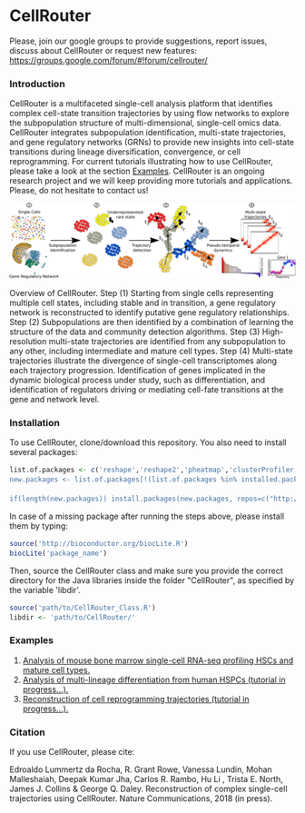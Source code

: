 # CellRouter

Please, join our google groups to provide suggestions, report issues, discuss about CellRouter or request new features: https://groups.google.com/forum/#!forum/cellrouter/

### Introduction
CellRouter is a multifaceted single-cell analysis platform that identifies complex cell-state transition trajectories by using flow networks to explore the subpopulation structure of multi-dimensional, single-cell omics data. CellRouter integrates subpopulation identification, multi-state trajectories, and gene regulatory networks (GRNs) to provide new insights into cell-state transitions during lineage diversification, convergence, or cell reprogramming. For current tutorials illustrating how to use CellRouter, please take a look at the section [Examples](#example). CellRouter is an ongoing research project and we will keep providing more tutorials and applications. Please, do not hesitate to contact us!

![](imgs/Figure_1.png)

Overview of CellRouter. Step (1) Starting from single cells representing multiple cell states, including stable and in transition, a gene regulatory network is reconstructed to identify putative gene regulatory relationships. Step (2) Subpopulations are then identified by a combination of learning the structure of the data and community detection algorithms. Step (3) High-resolution multi-state trajectories are identified from any subpopulation to any other, including intermediate and mature cell types. Step (4) Multi-state trajectories illustrate the divergence of single-cell transcriptomes along each trajectory progression. Identification of genes implicated in the dynamic biological process under study, such as differentiation, and identification of regulators driving or mediating cell-fate transitions at the gene and network level.

### Installation
To use CellRouter, clone/download this repository. You also need to install several packages:
```R
list.of.packages <- c('reshape','reshape2','pheatmap','clusterProfiler','ReactomePA','plotrix','tsne','igraph','ggplot2,"DESeq",'mclust','grid','scde','gplots','genefilter', 'Rtsne', 'DESeq2')
new.packages <- list.of.packages[!(list.of.packages %in% installed.packages()[,"Package"])]

if(length(new.packages)) install.packages(new.packages, repos=c("http://cran.rstudio.com/", "https://bioconductor.org/biocLite.R"))
```
In case of a missing package after running the steps above, please install them by typing:
```R
source('http://bioconductor.org/biocLite.R')
biocLite('package_name')
```
Then, source the CellRouter class and make sure you provide the correct directory for the Java libraries inside the folder "CellRouter", as specified by the variable 'libdir'.

```R
source('path/to/CellRouter_Class.R')
libdir <- 'path/to/CellRouter/'
```

### <a name="example">Examples</a>

 1. [Analysis of mouse bone marrow single-cell RNA-seq profiling HSCs and mature cell types.](https://github.com/edroaldo/cellrouter/tree/master/stemid/StemID_BM_CellRouter.md)
 2. [Analysis of multi-lineage differentiation from human HSPCs (tutorial in progress...).](https://github.com/edroaldo/cellrouter/stemnet/tutorial2.html)
 3. [Reconstruction of cell reprogramming trajectories (tutorial in progress...).](https://github.com/edroaldo/cellrouter/stemnet/tutorial3.html)


### Citation
If you use CellRouter, please cite:

Edroaldo Lummertz da Rocha, R. Grant Rowe, Vanessa Lundin, Mohan Malleshaiah, Deepak Kumar Jha, Carlos R. Rambo, Hu Li , Trista E. North, James J. Collins & George Q. Daley. Reconstruction of complex single-cell trajectories using CellRouter. Nature Communications, 2018 (in press).
